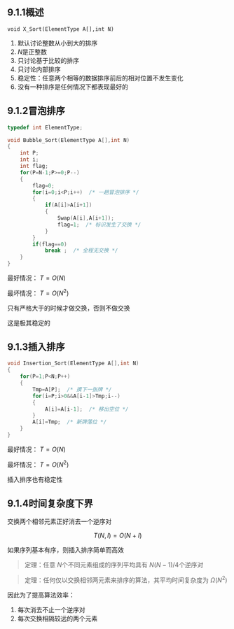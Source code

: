 ## 9.1.1概述
`void X_Sort(ElementType A[],int N)`
1. 默认讨论整数从小到大的排序
2.  $N$是正整数
3. 只讨论基于比较的排序
4. 只讨论内部排序
5. 稳定性：任意两个相等的数据排序前后的相对位置不发生变化
6. 没有一种排序是任何情况下都表现最好的
## 9.1.2冒泡排序
```C
typedef int ElementType;

void Bubble_Sort(ElementType A[],int N)
{
    int P;
    int i;
    int flag;
    for(P=N-1;P>=0;P--)
    {
        flag=0;
        for(i=0;i<P;i++)  /* 一趟冒泡排序 */
        {
            if(A[i]>A[i+1])
            {
                Swap(A[i],A[i+1]);
                flag=1;  /* 标识发生了交换 */
            }
        }
        if(flag==0)
            break ;  /* 全程无交换 */
    }
}
```
最好情况： $T=O(N)$

最坏情况： $T=O(N^2)$

只有严格大于的时候才做交换，否则不做交换

这是极其稳定的
## 9.1.3插入排序
```C
void Insertion_Sort(ElementType A[],int N)
{
    for(P=1;P<N;P++)
    {
        Tmp=A[P];  /* 摸下一张牌 */
        for(i=P;i>0&&A[i-1]>Tmp;i--)
        {
            A[i]=A[i-1];  /* 移出空位 */
        }
        A[i]=Tmp;  /* 新牌落位 */
    }
}
```
最好情况： $T=O(N)$

最坏情况： $T=O(N^2)$

插入排序也有稳定性
## 9.1.4时间复杂度下界
交换两个相邻元素正好消去一个逆序对

$$T(N,I)=O(N+I)$$

如果序列基本有序，则插入排序简单而高效

>定理：任意 $N$个不同元素组成的序列平均具有 $N(N-1)/4$个逆序对

>定理：任何仅以交换相邻两元素来排序的算法，其平均时间复杂度为 $\Omega(N^2)$

因此为了提高算法效率：
1. 每次消去不止一个逆序对
2. 每次交换相隔较远的两个元素